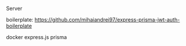 Server

boilerplate: https://github.com/mihaiandrei97/express-prisma-jwt-auth-boilerplate

docker
express.js
prisma

